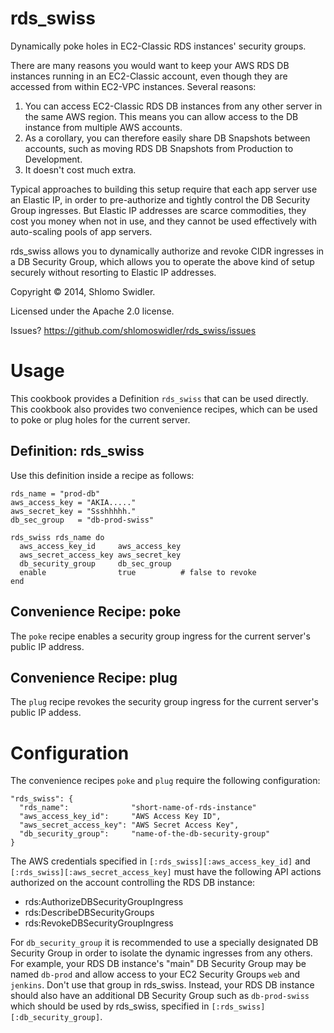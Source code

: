 rds_swiss
=========

Dynamically poke holes in EC2-Classic RDS instances' security groups. 

There are many reasons you would want to keep your AWS RDS DB instances running in an EC2-Classic account, even though they are accessed from within EC2-VPC instances. Several reasons:

1. You can access EC2-Classic RDS DB instances from any other server in the same AWS region. This means you can allow access to the DB instance from multiple AWS accounts.
2. As a corollary, you can therefore easily share DB Snapshots between accounts, such as moving RDS DB Snapshots from Production to Development.
3. It doesn't cost much extra.

Typical approaches to building this setup require that each app server use an Elastic IP, in order to pre-authorize and tightly control the DB Security Group ingresses. But Elastic IP addresses are scarce commodities, they cost you money when not in use, and they cannot be used effectively with auto-scaling pools of app servers.

rds_swiss allows you to dynamically authorize and revoke CIDR ingresses in a DB Security Group, which allows you to operate the above kind of setup securely without resorting to Elastic IP addresses.

Copyright &copy; 2014, Shlomo Swidler.

Licensed under the Apache 2.0 license.

Issues? https://github.com/shlomoswidler/rds_swiss/issues

# Usage

This cookbook provides a Definition `rds_swiss` that can be used directly. This cookbook also provides two convenience recipes, which can be used to poke or plug holes for the current server.

## Definition: rds_swiss

Use this definition inside a recipe as follows:

````
rds_name = "prod-db"
aws_access_key = "AKIA....."
aws_secret_key = "Ssshhhhh."
db_sec_group   = "db-prod-swiss"

rds_swiss rds_name do
  aws_access_key_id     aws_access_key
  aws_secret_access_key aws_secret_key
  db_security_group     db_sec_group
  enable                true          # false to revoke
end
````

## Convenience Recipe: poke

The `poke` recipe enables a security group ingress for the current server's public IP address.

## Convenience Recipe: plug

The `plug` recipe revokes the security group ingress for the current server's public IP addess.

# Configuration

The convenience recipes `poke` and `plug` require the following configuration:

````
"rds_swiss": {
  "rds_name":              "short-name-of-rds-instance"
  "aws_access_key_id":     "AWS Access Key ID",
  "aws_secret_access_key": "AWS Secret Access Key",
  "db_security_group":     "name-of-the-db-security-group"
}
````
The AWS credentials specified in `[:rds_swiss][:aws_access_key_id]` and `[:rds_swiss][:aws_secret_access_key]` must have the following API actions authorized on the account controlling the RDS DB instance:

*  rds:AuthorizeDBSecurityGroupIngress
*  rds:DescribeDBSecurityGroups
*  rds:RevokeDBSecurityGroupIngress

For `db_security_group` it is recommended to use a specially designated DB Security Group in order to isolate the dynamic ingresses from any others. For example, your RDS DB instance's "main" DB Security Group may be named `db-prod` and allow access to your EC2 Security Groups `web` and `jenkins`. Don't use that group in rds_swiss. Instead, your RDS DB instance should also have an additional DB Security Group such as `db-prod-swiss` which should be used by rds_swiss, specified in `[:rds_swiss][:db_security_group]`. 
